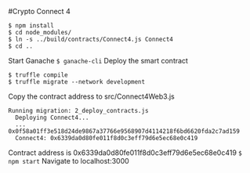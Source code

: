 #Crypto Connect 4
```
$ npm install
$ cd node_modules/
$ ln -s ../build/contracts/Connect4.js Connect4
$ cd ..
```
Start Ganache
`$ ganache-cli`
Deploy the smart contract
```
$ truffle compile
$ truffle migrate --network development
```
Copy the contract address to src/Connect4Web3.js
```
Running migration: 2_deploy_contracts.js
  Deploying Connect4...
  ... 0x0f58a01ff3e518d24de9867a37766e9568907d4114218f6bd6620fda2c7ad159
  Connect4: 0x6339da0d80fe011f8d0c3eff79d6e5ec68e0c419
```
Contract address is 0x6339da0d80fe011f8d0c3eff79d6e5ec68e0c419
`$ npm start`
Navigate to localhost:3000
